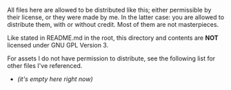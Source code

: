 All files here are allowed to be distributed like this;
either permissible by their license, or they were made by me.
In the latter case: you are allowed to distribute them,
with or without credit. Most of them are not masterpieces.

Like stated in README.md in the root, this directory and contents are **NOT** 
licensed under GNU GPL Version 3.

For assets I do not have permission to distribute, see the following list
for other files I've referenced.
- _(it's empty here right now)_